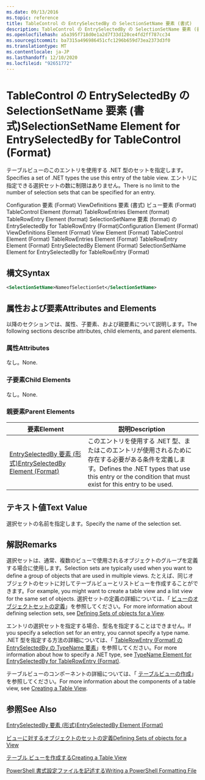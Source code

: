 ```yaml
---
ms.date: 09/13/2016
ms.topic: reference
title: TableControl の EntrySelectedBy の SelectionSetName 要素 (書式)
description: TableControl の EntrySelectedBy の SelectionSetName 要素 (書式)
ms.openlocfilehash: a5a395f718d0e1a2d7f33d120ce4fd2ff787cc34
ms.sourcegitcommit: ba7315a496986451cfc1296b659d73ea2373d3f0
ms.translationtype: MT
ms.contentlocale: ja-JP
ms.lasthandoff: 12/10/2020
ms.locfileid: "92651772"
---
```

# <a name="selectionsetname-element-for-entryselectedby-for-tablecontrol-format"></a><span data-ttu-id="0899d-103">TableControl の EntrySelectedBy の SelectionSetName 要素 (書式)</span><span class="sxs-lookup"><span data-stu-id="0899d-103">SelectionSetName Element for EntrySelectedBy for TableControl (Format)</span></span>

<span data-ttu-id="0899d-104">テーブルビューのこのエントリを使用する .NET 型のセットを指定します。</span><span class="sxs-lookup"><span data-stu-id="0899d-104">Specifies a set of .NET types the use this entry of the table view.</span></span> <span data-ttu-id="0899d-105">エントリに指定できる選択セットの数に制限はありません。</span><span class="sxs-lookup"><span data-stu-id="0899d-105">There is no limit to the number of selection sets that can be specified for an entry.</span></span>

<span data-ttu-id="0899d-106">Configuration 要素 (Format) ViewDefinitions 要素 (書式) ビュー要素 (Format) TableControl Element (format) TableRowEntries Element (format) TableRowEntry Element (format) SelectionSetName 要素 (format) の EntrySelectedBy for TableRowEntry (Format)</span><span class="sxs-lookup"><span data-stu-id="0899d-106">Configuration Element (Format) ViewDefinitions Element (Format) View Element (Format) TableControl Element (Format) TableRowEntries Element (Format) TableRowEntry Element (Format) EntrySelectedBy Element (Format) SelectionSetName Element for EntrySelectedBy for TableRowEntry (Format)</span></span>

## <a name="syntax"></a><span data-ttu-id="0899d-107">構文</span><span class="sxs-lookup"><span data-stu-id="0899d-107">Syntax</span></span>

```xml
<SelectionSetName>NameofSelectionSet</SelectionSetName>
```

## <a name="attributes-and-elements"></a><span data-ttu-id="0899d-108">属性および要素</span><span class="sxs-lookup"><span data-stu-id="0899d-108">Attributes and Elements</span></span>

<span data-ttu-id="0899d-109">以降のセクションでは、属性、子要素、および親要素について説明します。</span><span class="sxs-lookup"><span data-stu-id="0899d-109">The following sections describe attributes, child elements, and parent elements.</span></span>

### <a name="attributes"></a><span data-ttu-id="0899d-110">属性</span><span class="sxs-lookup"><span data-stu-id="0899d-110">Attributes</span></span>

<span data-ttu-id="0899d-111">なし。</span><span class="sxs-lookup"><span data-stu-id="0899d-111">None.</span></span>

### <a name="child-elements"></a><span data-ttu-id="0899d-112">子要素</span><span class="sxs-lookup"><span data-stu-id="0899d-112">Child Elements</span></span>

<span data-ttu-id="0899d-113">なし。</span><span class="sxs-lookup"><span data-stu-id="0899d-113">None.</span></span>

### <a name="parent-elements"></a><span data-ttu-id="0899d-114">親要素</span><span class="sxs-lookup"><span data-stu-id="0899d-114">Parent Elements</span></span>

|<span data-ttu-id="0899d-115">要素</span><span class="sxs-lookup"><span data-stu-id="0899d-115">Element</span></span>|<span data-ttu-id="0899d-116">説明</span><span class="sxs-lookup"><span data-stu-id="0899d-116">Description</span></span>|
|-------------|-----------------|
|[<span data-ttu-id="0899d-117">EntrySelectedBy 要素 (形式)</span><span class="sxs-lookup"><span data-stu-id="0899d-117">EntrySelectedBy Element (Format)</span></span>](./entryselectedby-element-for-tablerowentry-for-tablecontrol-format.md)|<span data-ttu-id="0899d-118">このエントリを使用する .NET 型、またはこのエントリが使用されるために存在する必要がある条件を定義します。</span><span class="sxs-lookup"><span data-stu-id="0899d-118">Defines the .NET types that use this entry or the condition that must exist for this entry to be used.</span></span>|

## <a name="text-value"></a><span data-ttu-id="0899d-119">テキスト値</span><span class="sxs-lookup"><span data-stu-id="0899d-119">Text Value</span></span>

<span data-ttu-id="0899d-120">選択セットの名前を指定します。</span><span class="sxs-lookup"><span data-stu-id="0899d-120">Specify the name of the selection set.</span></span>

## <a name="remarks"></a><span data-ttu-id="0899d-121">解説</span><span class="sxs-lookup"><span data-stu-id="0899d-121">Remarks</span></span>

<span data-ttu-id="0899d-122">選択セットは、通常、複数のビューで使用されるオブジェクトのグループを定義する場合に使用します。</span><span class="sxs-lookup"><span data-stu-id="0899d-122">Selection sets are typically used when you want to define a group of objects that are used in multiple views.</span></span> <span data-ttu-id="0899d-123">たとえば、同じオブジェクトのセットに対してテーブルビューとリストビューを作成することができます。</span><span class="sxs-lookup"><span data-stu-id="0899d-123">For example, you might want to create a table view and a list view for the same set of objects.</span></span> <span data-ttu-id="0899d-124">選択セットの定義の詳細については、「 [ビューのオブジェクトセットの定義](./defining-selection-sets.md)」を参照してください。</span><span class="sxs-lookup"><span data-stu-id="0899d-124">For more information about defining selection sets, see [Defining Sets of objects for a View](./defining-selection-sets.md).</span></span>

<span data-ttu-id="0899d-125">エントリの選択セットを指定する場合、型名を指定することはできません。</span><span class="sxs-lookup"><span data-stu-id="0899d-125">If you specify a selection set for an entry, you cannot specify a type name.</span></span> <span data-ttu-id="0899d-126">.NET 型を指定する方法の詳細については、「 [TableRowEntry (Format) の EntrySelectedBy の TypeName 要素](./typename-element-for-entryselectedby-for-tablecontrol-format.md)」を参照してください。</span><span class="sxs-lookup"><span data-stu-id="0899d-126">For more information about how to specify a .NET type, see [TypeName Element for EntrySelectedBy for TableRowEntry (Format)](./typename-element-for-entryselectedby-for-tablecontrol-format.md).</span></span>

<span data-ttu-id="0899d-127">テーブルビューのコンポーネントの詳細については、「 [テーブルビューの作成](./creating-a-table-view.md)」を参照してください。</span><span class="sxs-lookup"><span data-stu-id="0899d-127">For more information about the components of a table view, see [Creating a Table View](./creating-a-table-view.md).</span></span>

## <a name="see-also"></a><span data-ttu-id="0899d-128">参照</span><span class="sxs-lookup"><span data-stu-id="0899d-128">See Also</span></span>

[<span data-ttu-id="0899d-129">EntrySelectedBy 要素 (形式)</span><span class="sxs-lookup"><span data-stu-id="0899d-129">EntrySelectedBy Element (Format)</span></span>](./entryselectedby-element-for-tablerowentry-for-tablecontrol-format.md)

[<span data-ttu-id="0899d-130">ビューに対するオブジェクトのセットの定義</span><span class="sxs-lookup"><span data-stu-id="0899d-130">Defining Sets of objects for a View</span></span>](./defining-selection-sets.md)

[<span data-ttu-id="0899d-131">テーブル ビューを作成する</span><span class="sxs-lookup"><span data-stu-id="0899d-131">Creating a Table View</span></span>](./creating-a-table-view.md)

[<span data-ttu-id="0899d-132">PowerShell 書式設定ファイルを記述する</span><span class="sxs-lookup"><span data-stu-id="0899d-132">Writing a PowerShell Formatting File</span></span>](./writing-a-powershell-formatting-file.md)
